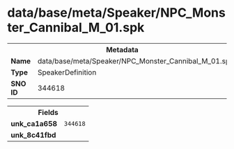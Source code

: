 <h1>data/base/meta/Speaker/NPC_Monster_Cannibal_M_01.spk</h1><table><tr><th colspan="100%">Metadata</th></tr><tr><td><b>Name</b></td><td>data/base/meta/Speaker/NPC_Monster_Cannibal_M_01.spk</td></tr><tr><td><b>Type</b></td><td>SpeakerDefinition</td></tr><tr><td><b>SNO ID</b></td><td>344618</td></tr></table>

<table><tr><th colspan="100%">Fields</th></tr><tr><td><b>unk_ca1a658</b></td><td><code>344618</code></td></tr><tr><td><b>unk_8c41fbd</b></td><td></td></tr></table>

